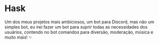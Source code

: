 # Hask
Um dos meus projetos mais ambiciosos, um bot para Discord, mas não um simples bot, eu irei fazer um bot para suprir todas as necessidades dos usuários, contendo no bot comandos para diversão, moderação, música e muito mais! ✨
